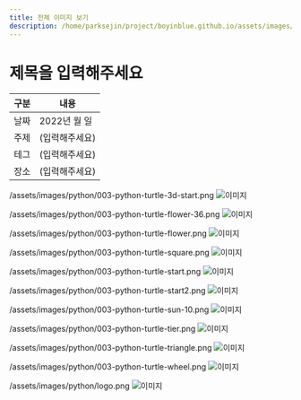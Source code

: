 ```yaml
---
title: 전체 이미지 보기
description: /home/parksejin/project/boyinblue.github.io/assets/images/python
---
```



제목을 입력해주세요
===


|구분|내용|
|---|---|
|날짜|2022년 월 일|
|주제|(입력해주세요)|
|테그|(입력해주세요)|
|장소|(입력해주세요)|


/assets/images/python/003-python-turtle-3d-start.png
![이미지](003-python-turtle-3d-start.png)


/assets/images/python/003-python-turtle-flower-36.png
![이미지](003-python-turtle-flower-36.png)


/assets/images/python/003-python-turtle-flower.png
![이미지](003-python-turtle-flower.png)


/assets/images/python/003-python-turtle-square.png
![이미지](003-python-turtle-square.png)


/assets/images/python/003-python-turtle-start.png
![이미지](003-python-turtle-start.png)


/assets/images/python/003-python-turtle-start2.png
![이미지](003-python-turtle-start2.png)


/assets/images/python/003-python-turtle-sun-10.png
![이미지](003-python-turtle-sun-10.png)


/assets/images/python/003-python-turtle-tier.png
![이미지](003-python-turtle-tier.png)


/assets/images/python/003-python-turtle-triangle.png
![이미지](003-python-turtle-triangle.png)


/assets/images/python/003-python-turtle-wheel.png
![이미지](003-python-turtle-wheel.png)


/assets/images/python/logo.png
![이미지](logo.png)


